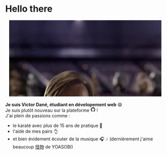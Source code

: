 # Hello there
<div align="center">
<img src="https://github.com/Kaowarstail/Kaowarstail/blob/main/hello_there.gif" alt="Hello There" width="480" height="240" />
</div>

**Je suis Victor Dané, étudiant en dévelopement web** 😄  
Je suis plutôt nouveau sur la plateforme 
<img src="https://github.com/Kaowarstail/Kaowarstail/blob/main/github_logo.gif" alt="logo github" width="15" height="15" /> !  
J'ai plein de passions comme :
* le karaté avec plus de 15 ans de pratique 🥋
* l'aide de mes pairs 👌
* et bien évidement écouter de la musique 🎧 🎶 (dernièrement j'aime beaucoup [怪物](https://youtu.be/dy90tA3TT1c) de YOASOBI)



<!--
**Kaowarstail/Kaowarstail** is a ✨ _special_ ✨ repository because its `README.md` (this file) appears on your GitHub profile.

Here are some ideas to get you started:

- 🔭 I’m currently working on ...
- 🌱 I’m currently learning ...
- 👯 I’m looking to collaborate on ...
- 🤔 I’m looking for help with ...
- 💬 Ask me about ...
- 📫 How to reach me: ...
- 😄 Pronouns: ...
- ⚡ Fun fact: ...
-->
